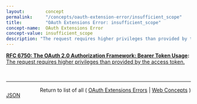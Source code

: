 ```yaml
---
layout:        concept
permalink:     "/concepts/oauth-extension-error/insufficient_scope"
title:         "OAuth Extensions Error: insufficient_scope"
concept-name:  OAuth Extensions Error
concept-value: insufficient_scope
description: "The request requires higher privileges than provided by the access token."
---
```


**[RFC 6750: The OAuth 2.0 Authorization Framework: Bearer Token Usage](/specs/IETF/RFC/6750 "This specification describes how to use bearer tokens in HTTP requests to access OAuth 2.0 protected resources. Any party in possession of a bearer token (a &#34;bearer&#34;) can use it to get access to the associated resources (without demonstrating possession of a cryptographic key). To prevent misuse, bearer tokens need to be protected from disclosure in storage and in transport."):** [The request requires higher privileges than provided by the access token.](http://tools.ietf.org/html/rfc6750#section-3.1 "Read documentation for OAuth Extensions Error &#34;insufficient_scope&#34;")

<br/>
<hr/>

<p style="float : left"><a href="./insufficient_scope.json" title="JSON representing this particular Web Concept value">JSON</a></p>
<p style="text-align: right">Return to list of all ( <a href="../oauth-extension-error/">OAuth Extensions Errors</a> | <a href="../">Web Concepts</a> )</p>
